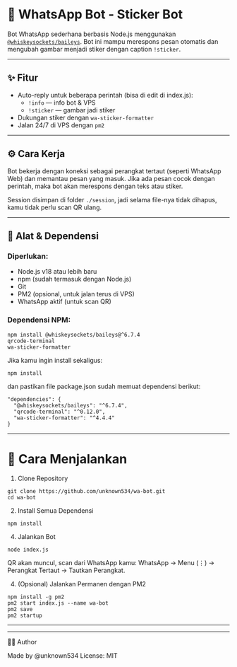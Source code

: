 # 🤖 WhatsApp Bot - Sticker Bot

Bot WhatsApp sederhana berbasis Node.js menggunakan [`@whiskeysockets/baileys`](https://github.com/WhiskeySockets/Baileys). Bot ini mampu merespons pesan otomatis dan mengubah gambar menjadi stiker dengan caption `!sticker`.

---

## ✨ Fitur

- Auto-reply untuk beberapa perintah (bisa di edit di index.js):
  - `!info` — info bot & VPS
  - `!sticker` — gambar jadi stiker
- Dukungan stiker dengan `wa-sticker-formatter`
- Jalan 24/7 di VPS dengan `pm2`

---

## ⚙️ Cara Kerja

Bot bekerja dengan koneksi sebagai perangkat tertaut (seperti WhatsApp Web) dan memantau pesan yang masuk. Jika ada pesan cocok dengan perintah, maka bot akan merespons dengan teks atau stiker.

Session disimpan di folder `./session`, jadi selama file-nya tidak dihapus, kamu tidak perlu scan QR ulang.

---

## 🧰 Alat & Dependensi

### Diperlukan:
- Node.js v18 atau lebih baru
- npm (sudah termasuk dengan Node.js)
- Git
- PM2 (opsional, untuk jalan terus di VPS)
- WhatsApp aktif (untuk scan QR)

### Dependensi NPM:
```
npm install @whiskeysockets/baileys@^6.7.4 
qrcode-terminal 
wa-sticker-formatter
```
Jika kamu ingin install sekaligus:
```bash
npm install
```
dan pastikan file package.json sudah memuat dependensi berikut:
```
"dependencies": {
  "@whiskeysockets/baileys": "^6.7.4",
  "qrcode-terminal": "^0.12.0",
  "wa-sticker-formatter": "^4.4.4"
}
```
---

# 🚀 Cara Menjalankan

1. Clone Repository
```
git clone https://github.com/unknown534/wa-bot.git
cd wa-bot
```
2. Install Semua Dependensi
```   
npm install
```
4. Jalankan Bot
```
node index.js
```
QR akan muncul, scan dari WhatsApp kamu:
WhatsApp → Menu (⋮) → Perangkat Tertaut → Tautkan Perangkat.

4. (Opsional) Jalankan Permanen dengan PM2
```
npm install -g pm2
pm2 start index.js --name wa-bot
pm2 save
pm2 startup
```
---
---

🧑‍💻 Author

Made by @unknown534
License: MIT
